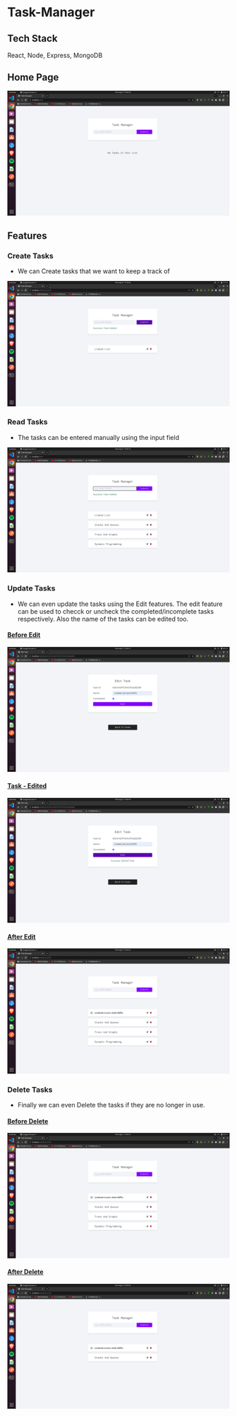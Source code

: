 # Task-Manager


## Tech Stack

React, Node, Express, MongoDB

## Home Page

![Home Page of the Task-Manager](https://github.com/bagariaraj23/Task-Manager/blob/master/Assets/HomePage.png)

## Features

### Create Tasks
- We can Create tasks that we want to keep a track of

![Create-task](https://github.com/bagariaraj23/Task-Manager/blob/master/Assets/Creating-Task.png)

### Read Tasks
- The tasks can be entered manually using the input field

![Read Tasks](https://github.com/bagariaraj23/Task-Manager/blob/master/Assets/Tasks%20Added.png)


### Update Tasks
- We can even update the tasks using the Edit features. The edit feature can be used to checck or uncheck the completed/incomplete tasks respectively. Also the name of the tasks can be edited too.

#### <ins>Before Edit</ins>
![Before-edit](https://github.com/bagariaraj23/Task-Manager/blob/master/Assets/Before-Edit.png)

#### <ins>Task - Edited</ins>
![Task-Edited](https://github.com/bagariaraj23/Task-Manager/blob/master/Assets/Edited-Task.png)

#### <ins>After Edit</ins>
![After-edit](https://github.com/bagariaraj23/Task-Manager/blob/master/Assets/After-Edit.png)


### Delete Tasks
- Finally we can even Delete the tasks if they are no longer in use.

#### <ins>Before Delete</ins>
![Before-delete](https://github.com/bagariaraj23/Task-Manager/blob/master/Assets/After-Edit.png)

#### <ins>After Delete</ins>
![After-delete](https://github.com/bagariaraj23/Task-Manager/blob/master/Assets/After-Delete.png)
